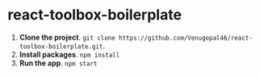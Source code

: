 # react-toolbox-boilerplate
1. **Clone the project**. `git clone https://github.com/Venugopal46/react-toolbox-boilerplate.git`.
2. **Install packages**. `npm install`
3. **Run the app**. `npm start`
